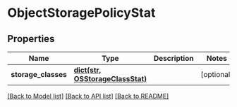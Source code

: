 # ObjectStoragePolicyStat

## Properties
Name | Type | Description | Notes
------------ | ------------- | ------------- | -------------
**storage_classes** | [**dict(str, OSStorageClassStat)**](OSStorageClassStat.md) |  | [optional] 

[[Back to Model list]](../README.md#documentation-for-models) [[Back to API list]](../README.md#documentation-for-api-endpoints) [[Back to README]](../README.md)


